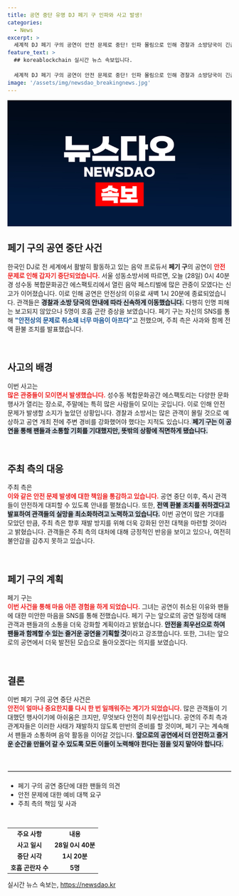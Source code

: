 ```yaml
---
title: 공연 중단 유명 DJ 페기 구 인파와 사고 발생!
categories:
  - News
excerpt: >
  세계적 DJ 페기 구의 공연이 안전 문제로 중단! 인파 몰림으로 인해 경찰과 소방당국이 긴급 대처에 나섰습니다. 관객들의 안전을 지키기 위한 현장의 혼란 속에서, 주최 측은 전액 환불을 약속했습니다.
feature_text: >
  ## koreablockchain 실시간 뉴스 속보입니다.

  세계적 DJ 페기 구의 공연이 안전 문제로 중단! 인파 몰림으로 인해 경찰과 소방당국이 긴급 대처에 나섰습니다. 관객들의 안전을 지키기 위한 현장의 혼란 속에서, 주최 측은 전액 환불을 약속했습니다.
image: '/assets/img/newsdao_breakingnews.jpg'
---
```


<p><img src="/assets/img/newsdao_breakingnews.jpg" alt="koreablockchain 속보" /></p>

<h2 data-ke-size="size26">페기 구의 공연 중단 사건</h2>

<p data-ke-size="size16">한국인 DJ로 전 세계에서 활발히 활동하고 있는 음악 프로듀서 <b>페기 구</b>의 공연이 <b><span style="color: #ee2323;">안전 문제로 인해 갑자기 중단되었습니다.</span></b> 서울 성동소방서에 따르면, 오늘 (28일) 0시 40분경 성수동 복합문화공간 에스팩토리에서 열린 음악 페스티벌에 많은 관중이 모였다는 신고가 이어졌습니다. 이로 인해 공연은 안전상의 이유로 새벽 1시 20분에 종료되었습니다. 관객들은 <b><span style="background-color: #21538527;">경찰과 소방 당국의 안내에 따라 신속하게 이동했습니다.</span></b> 다행히 인명 피해는 보고되지 않았으나 5명이 호흡 곤란 증상을 보였습니다. 페기 구는 자신의 SNS를 통해 <b><span style="color: #1a5490;">"안전상의 문제로 취소돼 너무 마음이 아프다"</span></b>고 전했으며, 주최 측은 사과와 함께 전액 환불 조치를 발표했습니다.</p>

<p data-ke-size="size16">&nbsp;</p>

<h2 data-ke-size="size26">사고의 배경</h2>

<p data-ke-size="size16">이번 사고는<br><b><span style="color: #ee2323;">많은 관중들이 모이면서 발생했습니다.</span></b> 성수동 복합문화공간 에스팩토리는 다양한 문화 행사가 열리는 장소로, 주말에는 특히 많은 사람들이 모이는 곳입니다. 이로 인해 안전 문제가 발생할 소지가 높았던 상황입니다. 경찰과 소방서는 많은 관객이 몰릴 것으로 예상하고 공연 개최 전에 주변 경비를 강화했어야 했다는 지적도 있습니다.<b><span style="background-color: #21538527;"> 페기 구는 이 공연을 통해 팬들과 소통할 기회를 기대했지만, 뜻밖의 상황에 직면하게 됐습니다.</span></b></p>

<p data-ke-size="size16">&nbsp;</p>

<h2 data-ke-size="size26">주최 측의 대응</h2>

<p data-ke-size="size16">주최 측은<br><b><span style="color: #ee2323;">이와 같은 안전 문제 발생에 대한 책임을 통감하고 있습니다.</span></b> 공연 중단 이후, 즉시 관객들이 안전하게 대피할 수 있도록 안내를 펼쳤습니다. 또한, <b><span style="background-color: #21538527;">전액 환불 조치를 취하겠다고 발표하여 관객들의 실망을 최소화하려고 노력하고 있습니다.</span></b> 이번 공연이 많은 기대를 모았던 만큼, 주최 측은 향후 재발 방지를 위해 더욱 강화된 안전 대책을 마련할 것이라고 밝혔습니다. 관객들은 주최 측의 대처에 대해 긍정적인 반응을 보이고 있으나, 여전히 불안감을 감추지 못하고 있습니다.</p>

<p data-ke-size="size16">&nbsp;</p>

<h2 data-ke-size="size26">페기 구의 계획</h2>

<p data-ke-size="size16">페기 구는<br><b><span style="color: #ee2323;">이번 사건을 통해 마음 아픈 경험을 하게 되었습니다.</span></b> 그녀는 공연이 취소된 이유와 팬들에 대한 미안한 마음을 SNS를 통해 전했습니다. 페기 구는 앞으로의 공연 일정에 대해 관객과 팬들과의 소통을 더욱 강화할 계획이라고 밝혔습니다. <b><span style="background-color: #21538527;">안전을 최우선으로 하여 팬들과 함께할 수 있는 즐거운 공연을 기획할 것</span></b>이라고 강조했습니다. 또한, 그녀는 앞으로의 공연에서 더욱 발전된 모습으로 돌아오겠다는 의지를 보였습니다.</p>

<p data-ke-size="size16">&nbsp;</p>

<h2 data-ke-size="size26">결론</h2>

<p data-ke-size="size16">이번 페기 구의 공연 중단 사건은<br><b><span style="color: #ee2323;">안전이 얼마나 중요한지를 다시 한 번 일깨워주는 계기가 되었습니다.</span></b> 많은 관객들이 기대했던 행사이기에 아쉬움은 크지만, 무엇보다 안전이 최우선입니다. 공연의 주최 측과 관계자들은 이러한 사태가 재발하지 않도록 만반의 준비를 할 것이며, 페기 구는 계속해서 팬들과 소통하며 음악 활동을 이어갈 것입니다. <b><span style="background-color: #21538527;">앞으로의 공연에서 더 안전하고 즐거운 순간을 만들어 갈 수 있도록 모든 이들이 노력해야 한다는 점을 잊지 말아야 합니다.</span></b></p>

<p data-ke-size="size16">&nbsp;</p>

<hr style="border: 1px solid #ddd; margin: 20px 0;" />

<ul>
    <li>페기 구의 공연 중단에 대한 팬들의 의견</li>
    <li>안전 문제에 대한 예비 대책 요구</li>
    <li>주최 측의 책임 및 사과</li>
</ul>

<p data-ke-size="size16">&nbsp;</p>

<table style="width: 100%; border-collapse: collapse;">
    <tr>
        <td style="text-align: center; height: 17px;"><b>주요 사항</b></td>
        <td style="text-align: center; height: 17px;"><b>내용</b></td>
    </tr>
    <tr>
        <td style="text-align: center; height: 17px;"><b>사고 일시</b></td>
        <td style="text-align: center; height: 17px;"><b>28일 0시 40분</b></td>
    </tr>
    <tr>
        <td style="text-align: center; height: 17px;"><b>중단 시각</b></td>
        <td style="text-align: center; height: 17px;"><b>1시 20분</b></td>
    </tr>
    <tr>
        <td style="text-align: center; height: 17px;"><b>호흡 곤란자 수</b></td>
        <td style="text-align: center; height: 17px;"><b>5명</b></td>
    </tr>
</table>
실시간 뉴스 속보는, <a href="https://newsdao.kr" rel="dofollow">https://newsdao.kr</a>


